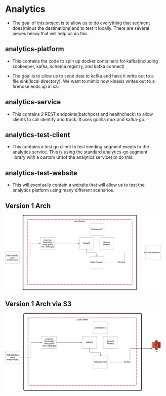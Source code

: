 # Analytics

- The goal of this project is to allow us to do everything that segment does(minus the destinations)and to test it locally.  There are several pieces below that will help us do this.

## analytics-platform

- This contains the code to spin up docker containers for kafka(including zookeeper, kafka, schema registry, and kafka connect)

- The goal is to allow us to send data to kafka and have it write out to a file sink(local directory). We want to mimic how kinesis writes out to a firehose ends up in s3.

## analytics-service

- This contains 2 REST endpoints(batchpost and healthcheck) to allow clients to call identify and track.  It uses gorilla mux and kafka-go.

## analytics-test-client

- This contains a test go client to test sending segment events to the analytics service.  This is using the standard analytics-go segment library with a custom url(of the analytics service) to do this.

## analytics-test-website

- This will eventually contain a website that will allow us to test the analytics platform using many different scenarios.

## Version 1 Arch

![alt text](./arch_images/AnalyticsPlatformLocal_8_30_19.jpg)

## Version 1 Arch via S3

![alt text](./arch_images/AnalyticsPlatformS3_10_3_19.jpg)
